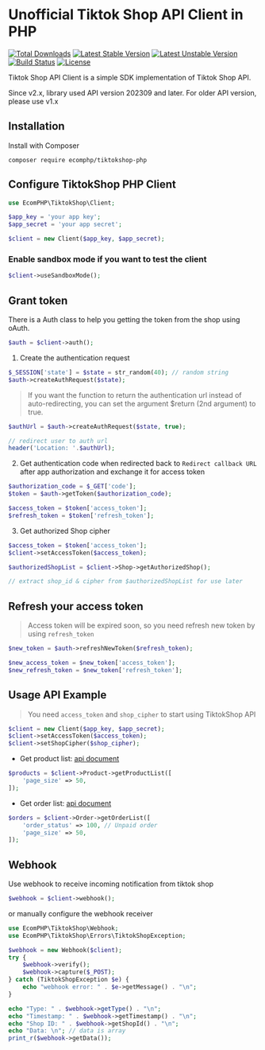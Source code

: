 # Unofficial Tiktok Shop API Client in PHP

[![Total Downloads](https://poser.pugx.org/ecomphp/tiktokshop-php/downloads)](https://packagist.org/packages/ecomphp/tiktokshop-php) 
[![Latest Stable Version](https://poser.pugx.org/ecomphp/tiktokshop-php/v/stable)](https://packagist.org/packages/ecomphp/tiktokshop-php) 
[![Latest Unstable Version](https://poser.pugx.org/ecomphp/tiktokshop-php/v/unstable)](https://packagist.org/packages/ecomphp/tiktokshop-php)
[![Build Status](https://img.shields.io/github/actions/workflow/status/ecomphp/tiktokshop-php/ci.yml?branch=master&label=ci%20build&style=flat-square)](https://github.com/ecomphp/tiktokshop-php/actions?query=workflow%3ATest)
[![License](https://poser.pugx.org/ecomphp/tiktokshop-php/license)](https://packagist.org/packages/ecomphp/tiktokshop-php)

Tiktok Shop API Client is a simple SDK implementation of Tiktok Shop API.

Since v2.x, library used API version 202309 and later. For older API version, please use v1.x

## Installation

Install with Composer

```shell
composer require ecomphp/tiktokshop-php
```

## Configure TiktokShop PHP Client

```php
use EcomPHP\TiktokShop\Client;

$app_key = 'your app key';
$app_secret = 'your app secret';

$client = new Client($app_key, $app_secret);
```

### Enable sandbox mode if you want to test the client

```php
$client->useSandboxMode();
```

## Grant token

There is a Auth class to help you getting the token from the shop using oAuth.

```php
$auth = $client->auth();
```

1) Create the authentication request

```php
$_SESSION['state'] = $state = str_random(40); // random string
$auth->createAuthRequest($state);
```

> If you want the function to return the authentication url instead of auto-redirecting, you can set the argument $return (2nd argument) to true.

```php
$authUrl = $auth->createAuthRequest($state, true);

// redirect user to auth url
header('Location: '.$authUrl);
```

2) Get authentication code when redirected back to `Redirect callback URL` after app authorization and exchange it for access token

```php
$authorization_code = $_GET['code'];
$token = $auth->getToken($authorization_code);

$access_token = $token['access_token'];
$refresh_token = $token['refresh_token'];
```

3) Get authorized Shop cipher

```php
$access_token = $token['access_token'];
$client->setAccessToken($access_token);

$authorizedShopList = $client->Shop->getAuthorizedShop();

// extract shop_id & cipher from $authorizedShopList for use later
```

## Refresh your access token

> Access token will be expired soon, so you need refresh new token by using `refresh_token`

```php
$new_token = $auth->refreshNewToken($refresh_token);

$new_access_token = $new_token['access_token'];
$new_refresh_token = $new_token['refresh_token'];
```
## Usage API Example

> You need `access_token` and `shop_cipher` to start using TiktokShop API

```php
$client = new Client($app_key, $app_secret);
$client->setAccessToken($access_token);
$client->setShopCipher($shop_cipher);
```

* Get product list: [api document](https://developers.tiktok-shops.com/documents/document/237487)

```php
$products = $client->Product->getProductList([
    'page_size' => 50,
]);
```

* Get order list: [api document](https://developers.tiktok-shops.com/documents/document/237434)

```php
$orders = $client->Order->getOrderList([
    'order_status' => 100, // Unpaid order
    'page_size' => 50,
]);
```

## Webhook

Use webhook to receive incoming notification from tiktok shop

```php
$webhook = $client->webhook();
```

or manually configure the webhook receiver

```php
use EcomPHP\TiktokShop\Webhook;
use EcomPHP\TiktokShop\Errors\TiktokShopException;

$webhook = new Webhook($client);
try {
    $webhook->verify();
    $webhook->capture($_POST);
} catch (TiktokShopException $e) {
    echo "webhook error: " . $e->getMessage() . "\n";
}
```

```php
echo "Type: " . $webhook->getType() . "\n";
echo "Timestamp: " . $webhook->getTimestamp() . "\n";
echo "Shop ID: " . $webhook->getShopId() . "\n";
echo "Data: \n"; // data is array
print_r($webhook->getData());

```
